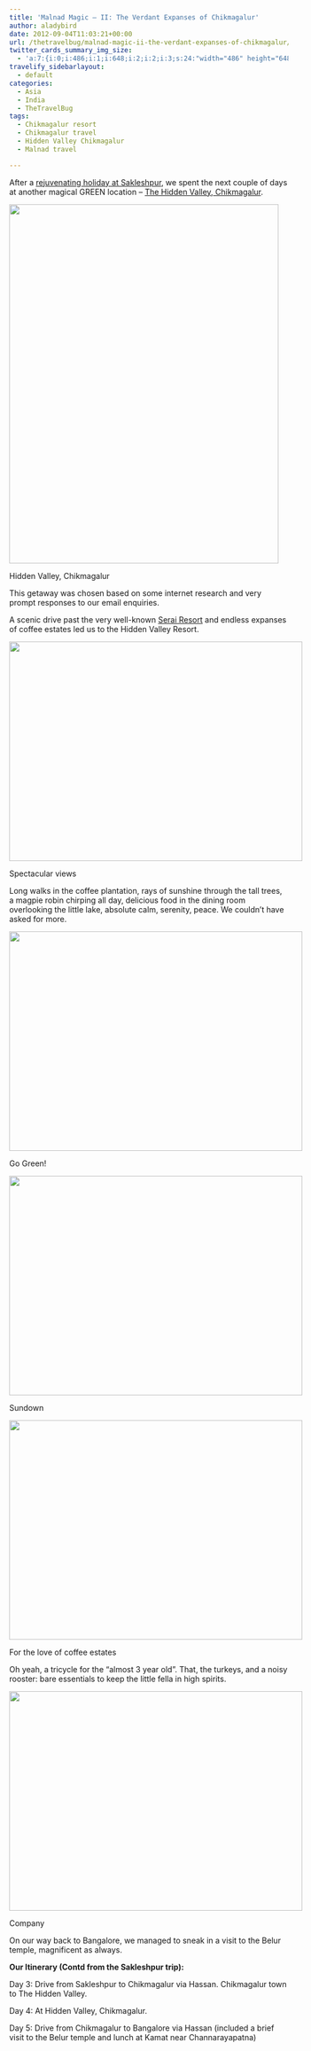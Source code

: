 ```yaml
---
title: 'Malnad Magic – II: The Verdant Expanses of Chikmagalur'
author: aladybird
date: 2012-09-04T11:03:21+00:00
url: /thetravelbug/malnad-magic-ii-the-verdant-expanses-of-chikmagalur/
twitter_cards_summary_img_size:
  - 'a:7:{i:0;i:486;i:1;i:648;i:2;i:2;i:3;s:24:"width="486" height="648"";s:4:"bits";i:8;s:8:"channels";i:3;s:4:"mime";s:10:"image/jpeg";}'
travelify_sidebarlayout:
  - default
categories:
  - Asia
  - India
  - TheTravelBug
tags:
  - Chikmagalur resort
  - Chikmagalur travel
  - Hidden Valley Chikmagalur
  - Malnad travel

---
```

After a <a title="Malnad Magic – I: The Verdant Expanses of Sakleshpur" href="http://funderfulworld.com/thetravelbug/malnad-magic-the-verdant-surroundings-of-sakleshpur-and-chikmagalur/" target="_blank">rejuvenating holiday at Sakleshpur</a>, we spent the next couple of days at another magical GREEN location &#8211; <a title="The Hidden Valley, Chikmagalur" href="http://thehiddenvalley.com/" target="_blank">The Hidden Valley, Chikmagalur</a>.

<div id="attachment_826" style="width: 496px" class="wp-caption aligncenter">
  <a href="http://funderfulworld.files.wordpress.com/2012/09/2012-05-23-18-18-31.jpg"><img class="size-full wp-image-826" title="Hidden Valley, Chikmagalur" src="http://funderfulworld.files.wordpress.com/2012/09/2012-05-23-18-18-31.jpg" alt="" width="486" height="648" /></a>
  
  <p class="wp-caption-text">
    Hidden Valley, Chikmagalur
  </p>
</div>

This getaway was chosen based on some internet research and very prompt responses to our email enquiries.

A scenic drive past the very well-known <a title="The Serai, Chikmagalur" href="http://www.theserai.in/en/the-serai-chikmagalur-resort-spa" target="_blank">Serai Resort</a> and endless expanses of coffee estates led us to the Hidden Valley Resort.

<div id="attachment_825" style="width: 539px" class="wp-caption aligncenter">
  <a href="http://funderfulworld.files.wordpress.com/2012/09/2012-05-24-12-26-55.jpg"><img class="size-full wp-image-825" title="Spectacular views" src="http://funderfulworld.files.wordpress.com/2012/09/2012-05-24-12-26-55.jpg" alt="" width="529" height="396" /></a>
  
  <p class="wp-caption-text">
    Spectacular views
  </p>
</div>

Long walks in the coffee plantation, rays of sunshine through the tall trees, a magpie robin chirping all day, delicious food in the dining room overlooking the little lake, absolute calm, serenity, peace. We couldn&#8217;t have asked for more.

<div id="attachment_823" style="width: 539px" class="wp-caption aligncenter">
  <a href="http://funderfulworld.files.wordpress.com/2012/09/2012-05-24-12-24-15.jpg"><img class="size-full wp-image-823" title="Go Green!" src="http://funderfulworld.files.wordpress.com/2012/09/2012-05-24-12-24-15.jpg" alt="" width="529" height="396" /></a>
  
  <p class="wp-caption-text">
    Go Green!
  </p>
</div>

<div id="attachment_821" style="width: 539px" class="wp-caption aligncenter">
  <a href="http://funderfulworld.files.wordpress.com/2012/09/2012-05-23-18-30-40.jpg"><img class="size-full wp-image-821" title="Sundown" src="http://funderfulworld.files.wordpress.com/2012/09/2012-05-23-18-30-40.jpg" alt="" width="529" height="396" /></a>
  
  <p class="wp-caption-text">
    Sundown
  </p>
</div>

<div id="attachment_824" style="width: 539px" class="wp-caption aligncenter">
  <a href="http://funderfulworld.files.wordpress.com/2012/09/2012-05-24-12-25-01.jpg"><img class="size-full wp-image-824" title="For the love of coffee (estates :))" src="http://funderfulworld.files.wordpress.com/2012/09/2012-05-24-12-25-01.jpg" alt="" width="529" height="396" /></a>
  
  <p class="wp-caption-text">
    For the love of coffee estates
  </p>
</div>

Oh yeah, a tricycle for the &#8220;almost 3 year old&#8221;. That, the turkeys, and a noisy rooster: bare essentials to keep the little fella in high spirits.

<div id="attachment_828" style="width: 539px" class="wp-caption aligncenter">
  <a href="http://funderfulworld.files.wordpress.com/2012/09/2012-05-23-18-39-47.jpg"><img class="size-full wp-image-828" title="Company" src="http://funderfulworld.files.wordpress.com/2012/09/2012-05-23-18-39-47.jpg" alt="" width="529" height="396" /></a>
  
  <p class="wp-caption-text">
    Company
  </p>
</div>

On our way back to Bangalore, we managed to sneak in a visit to the Belur temple, magnificent as always.

**Our Itinerary (Contd from the Sakleshpur trip):**

Day 3: Drive from Sakleshpur to Chikmagalur via Hassan. Chikmagalur town to The Hidden Valley.

Day 4: At Hidden Valley, Chikmagalur.

Day 5: Drive from Chikmagalur to Bangalore via Hassan (included a brief visit to the Belur temple and lunch at Kamat near Channarayapatna)